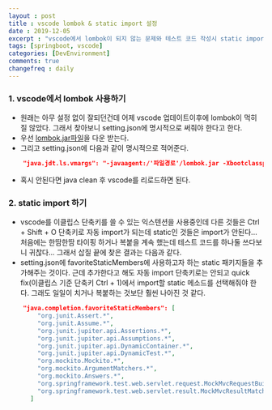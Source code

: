 ```yaml
---
layout : post
title : vscode lombok & static import 설정
date : 2019-12-05
excerpt : "vscode에서 lombok이 되지 않는 문제와 테스트 코드 작성시 static import가 되지 않는 문제 삽질 저장"
tags: [springboot, vscode]
categories: [DevEnvironment]
comments: true
changefreq : daily
---
```


### 1. vscode에서 lombok 사용하기

- 원래는 아무 설정 없이 잘되던건데 어제 vscode 업데이트이후에 lombok이 먹히질 않았다. 그래서 찾아보니 setting.json에 명시적으로 써줘야 한다고 한다. 
- 우선 [lombok.jar파일](https://projectlombok.org/)을 다운 받는다. 
- 그리고 setting.json에 다음과 같이 명시적으로 적어준다. 

~~~ json 
    "java.jdt.ls.vmargs": "-javaagent:/'파일경로'/lombok.jar -Xbootclasspath/a:/'파일경로'/lombok.jar"
~~~

- 혹시 안된다면 java clean 후 vscode를 리로드하면 된다. 

### 2. static import 하기 

- vscode를 이클립스 단축키를 쓸 수 있는 익스텐션을 사용중인데 다른 것들은 Ctrl + Shift + O 단축키로 자동 import가 되는데 static인 것들은 import가 안된다... 처음에는 한땀한땀 타이핑 하거나 복붙을 계속 했는데 테스트 코드를 하나둘 쓰다보니 귀찮다... 그래서 삽질 끝에 찾은 결과는 다음과 같다. 
- setting.json에 favoriteStaticMembers에 사용하고자 하는 static 패키지들을 추가해주는 것이다. 근데 추가한다고 해도 자동 import 단축키로는 안되고 quick fix(이클립스 기준 단축키 Ctrl + 1)에서 import할 static 메소드를 선택해줘야 한다. 그래도 일일이 치거나 복붙하는 것보단 훨씬 나아진 것 같다.

~~~ json
    "java.completion.favoriteStaticMembers": [
        "org.junit.Assert.*",
        "org.junit.Assume.*",
        "org.junit.jupiter.api.Assertions.*",
        "org.junit.jupiter.api.Assumptions.*",
        "org.junit.jupiter.api.DynamicContainer.*",
        "org.junit.jupiter.api.DynamicTest.*",
        "org.mockito.Mockito.*",
        "org.mockito.ArgumentMatchers.*",
        "org.mockito.Answers.*",
        "org.springframework.test.web.servlet.request.MockMvcRequestBuilders.*",
        "org.springframework.test.web.servlet.result.MockMvcResultMatchers.*"
      ]
~~~
